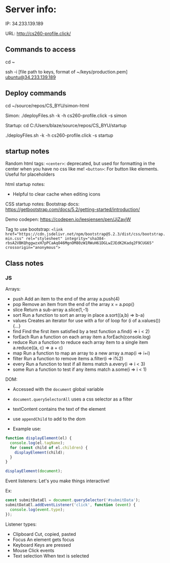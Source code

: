 # Server info:
IP: 34.233.139.189

URL: http://cs260-profile.click/

## Commands to access
cd ~

ssh -i [file path to keys, format of ~/keys/production.pem] ubuntu@34.233.139.189


## Deploy commands

cd ~/source/repos/CS_BYU/simon-html


Simon:
./deployFiles.sh -k <yourpemkey> -h cs260-profile.click -s simon

Startup:
 cd C:/Users/blaze/source/repos/CS_BYU/startup

 ./deployFiles.sh -k <yourpemkey> -h cs260-profile.click -s startup


## startup notes

Random html tags:
`<center>`: deprecated, but used for formatting in the center when you have no css like me!
`<button>`: For button like elements. Useful for placeholders

html startup notes:
* Helpful to clear cache when editing icons

CSS startup notes:
Bootstrap docs: https://getbootstrap.com/docs/5.2/getting-started/introduction/

Demo codepen: https://codepen.io/leesjensen/pen/JjZavjW

Tag to use bootstrap:  `<link href="https://cdn.jsdelivr.net/npm/bootstrap@5.2.3/dist/css/bootstrap.min.css" rel="stylesheet" integrity="sha384-rbsA2VBKQhggwzxH7pPCaAqO46MgnOM80zW1RWuH61DGLwZJEdK2Kadq2F9CUG65" crossorigin="anonymous">`



## Class notes


### JS

Arrays:
* push	Add an item to the end of the array	a.push(4)
* pop	Remove an item from the end of the array	x = a.pop()
* slice	Return a sub-array	a.slice(1,-1)
* sort	Run a function to sort an array in place	a.sort((a,b) => b-a)
* values	Creates an iterator for use with a for of loop	for (i of a.values()) {...}
* find	Find the first item satisfied by a test function	a.find(i => i < 2)
* forEach	Run a function on each array item	a.forEach(console.log)
* reduce	Run a function to reduce each array item to a single item	a.reduce((a, c) => a + c)
* map	Run a function to map an array to a new array	a.map(i => i+i)
* filter	Run a function to remove items	a.filter(i => i%2)
* every	Run a function to test if all items match	a.every(i => i < 3)
* some	Run a function to test if any items match	a.some(i => i < 1)


DOM:
* Accessed with the `document` global variable
* `document.querySelectorAll` uses a css selector as a filter
* textContent contains the text of the element
* use `appendChild` to add to the dom

* Example use:

```js
function displayElement(el) {
  console.log(el.tagName);
  for (const child of el.children) {
    displayElement(child);
  }
}

displayElement(document);
```


Event listeners:
Let's you make things interactive!

Ex:
```js
const submitDataEl = document.querySelector('#submitData');
submitDataEl.addEventListener('click', function (event) {
  console.log(event.type);
});
```
Listener types: 
* Clipboard	Cut, copied, pasted
* Focus	An element gets focus
* Keyboard	Keys are pressed
* Mouse	Click events
* Text selection	When text is selected
